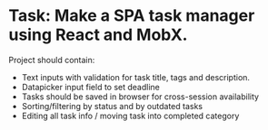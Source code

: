 # Task: Make a SPA task manager using React and MobX.

Project should contain:

- Text inputs with validation for task title, tags and description.
- Datapicker input field to set deadline
- Tasks should be saved in browser for cross-session availability
- Sorting/filtering by status and by outdated tasks
- Editing all task info / moving task into completed category
